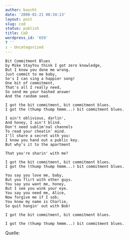 ```yaml
---
author: bascht
date: '2008-01-21 08:34:13'
layout: post
slug: cod
status: publish
title: CoD
wordpress_id: '659'
? ''
: - Uncategorized
---
```


    Bit Commitment Blues
    by Mike StayYou think I got zero knowledge,
    But I know you done me wrong.
    Just commit to me baby,
    So's I can sing a happier song!
    One bit of commitment,
    That's all I really need,
    So send me your hashed answer
    And the random seed.
    
    I got the bit commitment, bit commitment blues.
    I got the (thump thump hmmm...) bit commitment blues.
    
    I ain't oblivious, darlin',
    And honey, I ain't blind.
    Don't need sublim'nal channels
    To read your cheatin' mind.
    I'll share a secret with you:
    I know you hand out a public key.
    But why's it to the apartment
    
    That you're sharin' with me?
    
    I got the bit commitment, bit commitment blues.
    I got the (thump thump hmmm...) bit commitment blues.
    
    You say you love me, baby,
    But you flirt with other guys.
    You say you want me, honey,
    But I see you wink your eye.
    You say you need me, Alice,
    Now forgive me if I sob;
    You know my name is Charlie,
    So quit hangin' out with Bob!
    
    I got the bit commitment, bit commitment blues.
    
    I got the (thump thump hmmm...) bit commitment blues.

Quelle:


